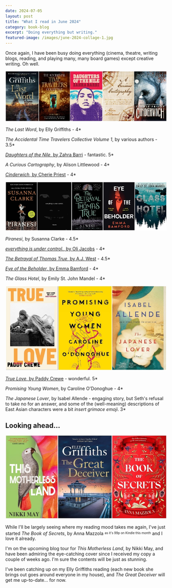 ```yaml
---
date: 2024-07-05
layout: post
title: "What I read in June 2024"
category: book-blog
excerpt: "Doing everything but writing."
featured-image: /images/june-2024-collage-1.jpg
---
```


Once again, I have been busy doing everything (cinema, theatre, writing blogs, reading, and playing many, many board games) except creative writing. Oh well.

![The Last Word, The Accidental Time Travelers Collective, Daughters of the Nile, A Curious Cartography, Cinderwich](/images/june-2024-collage-1.jpg)

<cite>The Last Word</cite>, by Elly Griffiths - 4*

<cite>The Accidental Time Travelers Collective Volume 1</cite>, by various authors - 3.5*

[<cite>Daughters of the Nile</cite>, by Zahra Barri](/blog-tour-daughters-of-the-nile/) - fantastic. 5*

<cite>A Curious Cartography</cite>, by Alison Littlewood - 4*

[<cite>Cinderwich</cite>, by Cherie Priest](/blog-tour-cinderwich/) - 4*

![Piranesi, everything is under control., The Betrayal of Thomas True, Eye of the Beholder, The Glass Hotel](/images/june-2024-collage-2.jpg)

<cite>Piranesi</cite>, by Susanna Clarke - 4.5*

[<cite>everything is under control.</cite>, by Oli Jacobs](/everything-is-under-control-by-oli-jacobs/) - 4*

[<cite>The Betrayal of Thomas True</cite>, by A.J. West](/blog-tour-the-betrayal-of-thomas-true/) - 4.5*

[<cite>Eye of the Beholder</cite>, by Emma Bamford](/blog-tour-eye-of-the-beholder/) - 4*

<cite>The Glass Hotel</cite>, by Emily St. John Mandel - 4*

![True Love, Promising Young Women, The Japanese Lover](/images/june-2024-collage-3.jpg)

[<cite>True Love</cite>, by Paddy Crewe](/blog-tour-true-love/) - wonderful. 5*

<cite>Promising Young Women</cite>, by Caroline O'Donoghue - 4*

<cite>The Japanese Lover</cite>, by Isabel Allende - engaging story, but Seth's refusal to take no for an answer, and some of the (well-meaning) descriptions of East Asian characters were a bit *insert grimace emoji*. 3*

## Looking ahead...

![This Motherless Land, The Great Deceiver, The Book of Secrets](/images/june-2024-collage-4.jpg)

While I'll be largely seeing where my reading mood takes me again, I've just started <cite>The Book of Secrets</cite>, by Anna Mazzola <sup><sub>as it's 99p on Kindle this month</sub></sup> and I love it already.

I'm on the upcoming blog tour for <cite>This Motherless Land</cite>, by Nikki May, and have been admiring the eye-catching cover since I received my copy a couple of weeks ago. I'm sure the contents will be just as stunning.

I've been catching up on my Elly Griffiths reading (each new book she brings out goes around everyone in my house), and <cite>The Great Deceiver</cite> will get me up-to-date... for now.